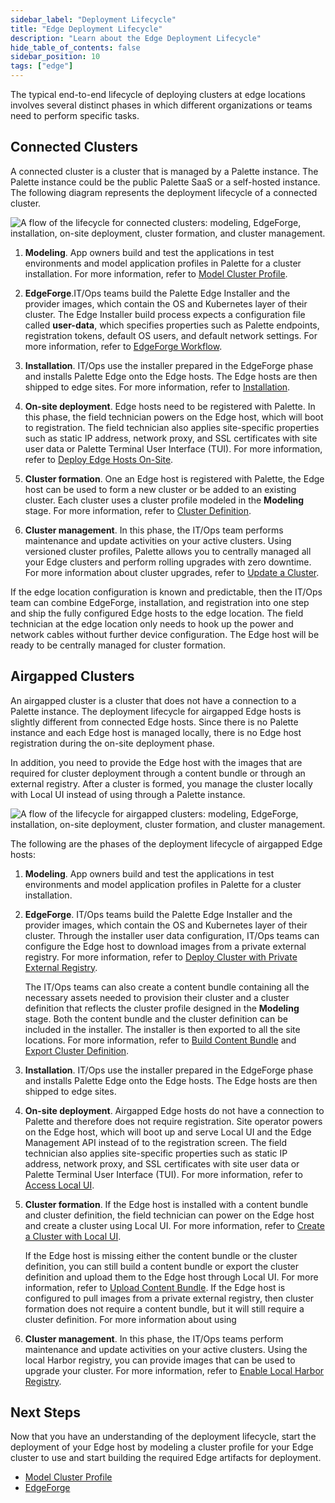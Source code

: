 ```yaml
---
sidebar_label: "Deployment Lifecycle"
title: "Edge Deployment Lifecycle"
description: "Learn about the Edge Deployment Lifecycle"
hide_table_of_contents: false
sidebar_position: 10
tags: ["edge"]
---
```


The typical end-to-end lifecycle of deploying clusters at edge locations involves several distinct phases in which
different organizations or teams need to perform specific tasks.

## Connected Clusters

A connected cluster is a cluster that is managed by a Palette instance. The Palette instance could be the public Palette
SaaS or a self-hosted instance. The following diagram represents the deployment lifecycle of a connected cluster.

![A flow of the lifecycle for connected clusters: modeling, EdgeForge, installation, on-site deployment, cluster formation, and cluster management. ](/native-edge-deployment-lifecycle.webp)

1. **Modeling**. App owners build and test the applications in test environments and model application profiles in
   Palette for a cluster installation. For more information, refer to
   [Model Cluster Profile](./site-deployment/model-profile.md).

2. **EdgeForge**.IT/Ops teams build the Palette Edge Installer and the provider images, which contain the OS and
   Kubernetes layer of their cluster. The Edge Installer build process expects a configuration file called
   **user-data**, which specifies properties such as Palette endpoints, registration tokens, default OS users, and
   default network settings. For more information, refer to
   [EdgeForge Workflow](./edgeforge-workflow/edgeforge-workflow.md).

3. **Installation**. IT/Ops use the installer prepared in the EdgeForge phase and installs Palette Edge onto the Edge
   hosts. The Edge hosts are then shipped to edge sites. For more information, refer to
   [Installation](./site-deployment/site-installation/site-installation.md).

4. **On-site deployment**. Edge hosts need to be registered with Palette. In this phase, the field technician powers on
   the Edge host, which will boot to registration. The field technician also applies site-specific properties such as
   static IP address, network proxy, and SSL certificates with site user data or Palette Terminal User Interface (TUI).
   For more information, refer to [Deploy Edge Hosts On-Site](./site-deployment/site-installation/site-installation.md).

5. **Cluster formation**. One an Edge host is registered with Palette, the Edge host can be used to form a new cluster
   or be added to an existing cluster. Each cluster uses a cluster profile modeled in the **Modeling** stage. For more
   information, refer to [Cluster Definition](./site-deployment/cluster-deployment.md).

6. **Cluster management**. In this phase, the IT/Ops team performs maintenance and update activities on your active
   clusters. Using versioned cluster profiles, Palette allows you to centrally managed all your Edge clusters and
   perform rolling upgrades with zero downtime. For more information about cluster upgrades, refer to
   [Update a Cluster](../cluster-management/cluster-updates.md).

If the edge location configuration is known and predictable, then the IT/Ops team can combine EdgeForge, installation,
and registration into one step and ship the fully configured Edge hosts to the edge location. The field technician at
the edge location only needs to hook up the power and network cables without further device configuration. The Edge host
will be ready to be centrally managed for cluster formation.

## Airgapped Clusters

An airgapped cluster is a cluster that does not have a connection to a Palette instance. The deployment lifecycle for
airgapped Edge hosts is slightly different from connected Edge hosts. Since there is no Palette instance and each Edge
host is managed locally, there is no Edge host registration during the on-site deployment phase.

In addition, you need to provide the Edge host with the images that are required for cluster deployment through a
content bundle or through an external registry. After a cluster is formed, you manage the cluster locally with Local UI
instead of using through a Palette instance.

![A flow of the lifecycle for airgapped clusters: modeling, EdgeForge, installation, on-site deployment, cluster formation, and cluster management. ](/cluster_edge_edge-deployment-lifecycle-airgap.webp)

The following are the phases of the deployment lifecycle of airgapped Edge hosts:

1. **Modeling**. App owners build and test the applications in test environments and model application profiles in
   Palette for a cluster installation.

2. **EdgeForge**. IT/Ops teams build the Palette Edge Installer and the provider images, which contain the OS and
   Kubernetes layer of their cluster. Through the installer user data configuration, IT/Ops teams can configure the Edge
   host to download images from a private external registry. For more information, refer to
   [Deploy Cluster with Private External Registry](./site-deployment/deploy-custom-registries/deploy-external-registry.md).

   The IT/Ops teams can also create a content bundle containing all the necessary assets needed to provision their
   cluster and a cluster definition that reflects the cluster profile designed in the **Modeling** stage. Both the
   content bundle and the cluster definition can be included in the installer. The installer is then exported to all the
   site locations. For more information, refer to
   [Build Content Bundle](./edgeforge-workflow/palette-canvos/build-content-bundle.md) and
   [Export Cluster Definition](./local-ui/cluster-management/export-cluster-definition.md).

3. **Installation**. IT/Ops use the installer prepared in the EdgeForge phase and installs Palette Edge onto the Edge
   hosts. The Edge hosts are then shipped to edge sites.

4. **On-site deployment**. Airgapped Edge hosts do not have a connection to Palette and therefore does not require
   registration. Site operator powers on the Edge host, which will boot up and serve Local UI and the Edge Management
   API instead of to the registration screen. The field technician also applies site-specific properties such as static
   IP address, network proxy, and SSL certificates with site user data or Palette Terminal User Interface (TUI). For
   more information, refer to [Access Local UI](./local-ui/host-management/access-console.md).

5. **Cluster formation**. If the Edge host is installed with a content bundle and cluster definition, the field
   technician can power on the Edge host and create a cluster using Local UI. For more information, refer to
   [Create a Cluster with Local UI](./local-ui/cluster-management/create-cluster.md).

   If the Edge host is missing either the content bundle or the cluster definition, you can still build a content bundle
   or export the cluster definition and upload them to the Edge host through Local UI. For more information, refer to
   [Upload Content Bundle](./local-ui/cluster-management/upload-content-bundle.md). If the Edge host is configured to
   pull images from a private external registry, then cluster formation does not require a content bundle, but it will
   still require a cluster definition. For more information about using

6. **Cluster management**. In this phase, the IT/Ops teams perform maintenance and update activities on your active
   clusters. Using the local Harbor registry, you can provide images that can be used to upgrade your cluster. For more
   information, refer to [Enable Local Harbor Registry](./site-deployment/deploy-custom-registries/local-registry.md).

## Next Steps

Now that you have an understanding of the deployment lifecycle, start the deployment of your Edge host by modeling a
cluster profile for your Edge cluster to use and start building the required Edge artifacts for deployment.

- [Model Cluster Profile](./site-deployment/model-profile.md)
- [EdgeForge](./edgeforge-workflow/edgeforge-workflow.md)

